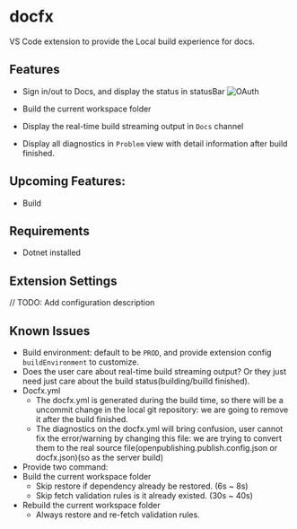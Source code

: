 # docfx

VS Code extension to provide the Local build experience for docs.

## Features

- Sign in/out to Docs, and display the status in statusBar
![OAuth](./resources/vscode-docfx-OAuth.gif)

- Build the current workspace folder
- Display the real-time build streaming output in `Docs` channel
- Display all diagnostics in `Problem` view with detail information after build finished.

## Upcoming Features:

- Build 

## Requirements

- Dotnet installed

## Extension Settings

// TODO: Add configuration description

## Known Issues

- Build environment: default to be `PROD`, and provide extension config `buildEnvironment` to customize.
- Does the user care about real-time build streaming output? Or they just need just care about the build status(building/builld finished).
- Docfx.yml
    - The docfx.yml is generated during  the build time, so there will be a uncommit change in the local git repository: we are going to remove it after the build finished.
    - The diagnostics on the docfx.yml will bring confusion, user cannot fix the error/warning by changing this file: we are trying to convert them to the real source file(openpublishing.publish.config.json or docfx.json)(so as the server build)
- Provide two command:
- Build the current workspace folder
    - Skip restore if dependency already be restored. (6s ~ 8s)
    - Skip fetch validation rules is it already existed. (30s ~ 40s)
- Rebuild the current workspace folder
    - Always restore and re-fetch validation rules.
